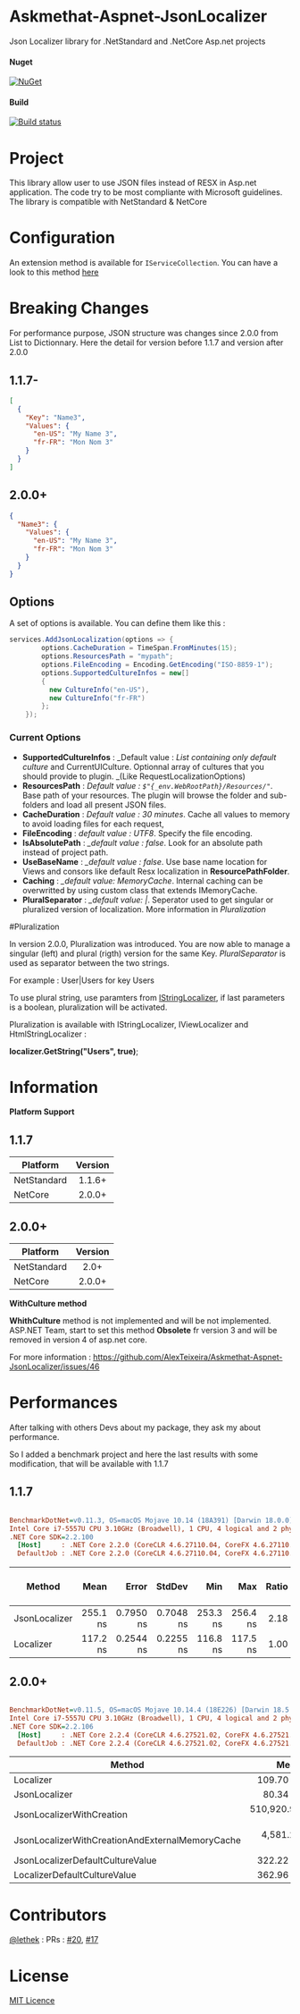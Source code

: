 # Askmethat-Aspnet-JsonLocalizer
Json Localizer library for .NetStandard and .NetCore Asp.net projects

#### Nuget
[![NuGet](https://img.shields.io/nuget/dt/Askmethat.Aspnet.JsonLocalizer.svg)](https://www.nuget.org/packages/Askmethat.Aspnet.JsonLocalizer)

#### Build

[![Build status](https://ci.appveyor.com/api/projects/status/gt8vg0e2f9gapr2d/branch/master?svg=true)](https://ci.appveyor.com/project/AlexTeixeira/askmethat-aspnet-jsonlocalizer/branch/master)

# Project

This library allow user to use JSON files instead of RESX in Asp.net application.
The code try to be most compliante with Microsoft guidelines.
The library is compatible with NetStandard & NetCore

# Configuration

An extension method is available for `IServiceCollection`.
You can have a look to this method [here](https://github.com/AlexTeixeira/Askmethat-Aspnet-JsonLocalizer/blob/development/Askmethat.Aspnet.JsonLocalizer/Extensions/JsonLocalizerServiceExtension.cs)

# Breaking Changes

For performance purpose, JSON structure was changes since 2.0.0 from List to Dictionnary.
Here the detail for version before 1.1.7 and version after 2.0.0

## 1.1.7-

``` json
[
  {
    "Key": "Name3",
    "Values": {
      "en-US": "My Name 3",
      "fr-FR": "Mon Nom 3"
    }
  }
]
```

## 2.0.0+

``` json
{
  "Name3": {
    "Values": {
      "en-US": "My Name 3",
      "fr-FR": "Mon Nom 3"
    }
  }
}
```

## Options 

A set of options is available.
You can define them like this : 

``` cs
services.AddJsonLocalization(options => {
        options.CacheDuration = TimeSpan.FromMinutes(15);
        options.ResourcesPath = "mypath";
        options.FileEncoding = Encoding.GetEncoding("ISO-8859-1");
        options.SupportedCultureInfos = new[]
        {
          new CultureInfo("en-US"),
          new CultureInfo("fr-FR")
        };
    });
```

### Current Options

- **SupportedCultureInfos** : _Default value : _List containing only default culture_ and CurrentUICulture. Optionnal array of cultures that you should provide to plugin. _(Like RequestLocalizationOptions)
- **ResourcesPath** : _Default value : `$"{_env.WebRootPath}/Resources/"`_.  Base path of your resources. The plugin will browse the folder and sub-folders and load all present JSON files.
- **CacheDuration** : _Default value : 30 minutes_. Cache all values to memory to avoid loading files for each request,
- **FileEncoding** : _default value : UTF8_. Specify the file encoding.
- **IsAbsolutePath** : *_default value : false*. Look for an absolute path instead of project path.
- **UseBaseName** : *_default value : false*. Use base name location for Views and consors like default Resx localization in **ResourcePathFolder**.
- **Caching** : *_default value: MemoryCache*. Internal caching can be overwritted by using custom class that extends IMemoryCache.
- **PluralSeparator** : *_default value: |*. Seperator used to get singular or pluralized version of localization. More information in *Pluralization*

#Pluralization

In version 2.0.0, Pluralization was introduced.
You are now able to manage a singular (left) and plural (rigth) version for the same Key. 
*PluralSeparator* is used as separator between the two strings.

For example : User|Users for key Users

To use plural string, use paramters from [IStringLocalizer](https://github.com/aspnet/AspNetCore/blob/def36fab1e45ef7f169dfe7b59604d0002df3b7c/src/Mvc/Mvc.Localization/src/LocalizedHtmlString.cs), if last parameters is a boolean, pluralization will be activated.


Pluralization is available with IStringLocalizer, IViewLocalizer and HtmlStringLocalizer :

**localizer.GetString("Users", true)**;

# Information

**Platform Support**

## 1.1.7

|Platform|Version|
| -------------------  | :------------------: |
|NetStandard|1.1.6+|
|NetCore|2.0.0+|

## 2.0.0+

|Platform|Version|
| -------------------  | :------------------: |
|NetStandard|2.0+|
|NetCore|2.0.0+|

**WithCulture method**

**WhithCulture** method is not implemented and will be not implemented. ASP.NET Team, start to set this method **Obsolete** fr version 3 and will be removed in version 4 of asp.net core.

For more information : 
https://github.com/AlexTeixeira/Askmethat-Aspnet-JsonLocalizer/issues/46

# Performances

After talking with others Devs about my package, they ask my about performance.

So I added a benchmark project and here the last results with some modification, that will be available with 1.1.7

## 1.1.7

``` ini

BenchmarkDotNet=v0.11.3, OS=macOS Mojave 10.14 (18A391) [Darwin 18.0.0]
Intel Core i7-5557U CPU 3.10GHz (Broadwell), 1 CPU, 4 logical and 2 physical cores
.NET Core SDK=2.2.100
  [Host]     : .NET Core 2.2.0 (CoreCLR 4.6.27110.04, CoreFX 4.6.27110.04), 64bit RyuJIT  [AttachedDebugger]
  DefaultJob : .NET Core 2.2.0 (CoreCLR 4.6.27110.04, CoreFX 4.6.27110.04), 64bit RyuJIT


```
|        Method |     Mean |     Error |    StdDev |      Min |      Max | Ratio | Gen 0/1k Op | Gen 1/1k Op | Gen 2/1k Op | Allocated Memory/Op |
|-------------- |---------:|----------:|----------:|---------:|---------:|------:|------------:|------------:|------------:|--------------------:|
| JsonLocalizer | 255.1 ns | 0.7950 ns | 0.7048 ns | 253.3 ns | 256.4 ns |  2.18 |      0.0648 |           - |           - |               136 B |
|     Localizer | 117.2 ns | 0.2544 ns | 0.2255 ns | 116.8 ns | 117.5 ns |  1.00 |           - |           - |           - |                   - |


## 2.0.0+

``` ini

BenchmarkDotNet=v0.11.5, OS=macOS Mojave 10.14.4 (18E226) [Darwin 18.5.0]
Intel Core i7-5557U CPU 3.10GHz (Broadwell), 1 CPU, 4 logical and 2 physical cores
.NET Core SDK=2.2.106
  [Host]     : .NET Core 2.2.4 (CoreCLR 4.6.27521.02, CoreFX 4.6.27521.01), 64bit RyuJIT
  DefaultJob : .NET Core 2.2.4 (CoreCLR 4.6.27521.02, CoreFX 4.6.27521.01), 64bit RyuJIT


```
|                                          Method |          Mean |         Error |        StdDev |           Min |           Max |    Ratio | RatioSD |   Gen 0 |   Gen 1 |  Gen 2 | Allocated |
|------------------------------------------------ |--------------:|--------------:|--------------:|--------------:|--------------:|---------:|--------:|--------:|--------:|-------:|----------:|
|                                       Localizer |     109.70 ns |     0.1010 ns |     0.0789 ns |     109.60 ns |     109.89 ns |     1.00 |    0.00 |       - |       - |      - |         - |
|                                   JsonLocalizer |      80.34 ns |     0.2115 ns |     0.1875 ns |      79.99 ns |      80.70 ns |     0.73 |    0.00 |  0.0228 |       - |      - |      48 B |
|                       JsonLocalizerWithCreation | 510,920.91 ns | 2,157.3470 ns | 1,912.4319 ns | 507,912.26 ns | 514,646.87 ns | 4,659.68 |   16.18 | 83.0078 | 27.3438 | 4.8828 |  175576 B |
| JsonLocalizerWithCreationAndExternalMemoryCache |   4,581.21 ns |    12.6355 ns |    11.2011 ns |   4,562.24 ns |   4,605.28 ns |    41.75 |    0.11 |  1.6174 |  0.8087 |      - |    3408 B |
|                JsonLocalizerDefaultCultureValue |     322.22 ns |     0.9659 ns |     0.8563 ns |     320.33 ns |     323.33 ns |     2.94 |    0.01 |  0.1793 |       - |      - |     376 B |
|                    LocalizerDefaultCultureValue |     362.96 ns |     1.8632 ns |     1.5558 ns |     361.14 ns |     365.80 ns |     3.31 |    0.01 |  0.1559 |       - |      - |     328 B |


# Contributors

[@lethek](https://github.com/lethek) : PRs : [#20](https://github.com/AlexTeixeira/Askmethat-Aspnet-JsonLocalizer/pull/20), [#17](https://github.com/AlexTeixeira/Askmethat-Aspnet-JsonLocalizer/pull/17)

# License

[MIT Licence](https://github.com/AlexTeixeira/Askmethat-Aspnet-JsonLocalizer/blob/master/LICENSE)
